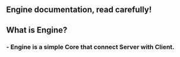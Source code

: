## Engine documentation, read carefully!

## What is Engine?
### - Engine is a simple Core that connect Server with Client.
